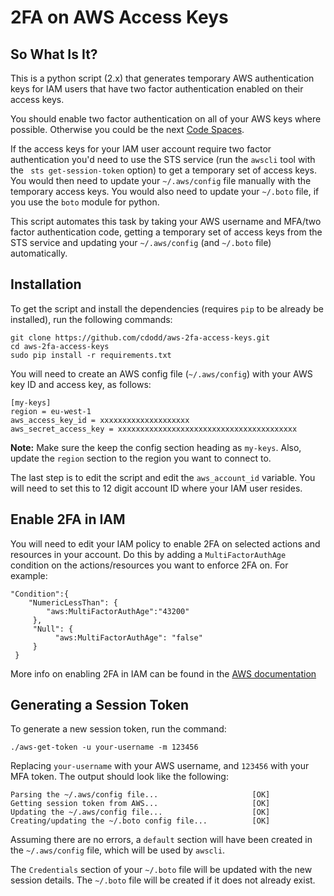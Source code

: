 # 2FA on AWS Access Keys

## So What Is It?
This is a python script (2.x) that generates temporary AWS authentication keys
for IAM users that have two factor authentication enabled on their access keys.

You should enable two factor authentication on all of your AWS keys where
possible. Otherwise you could be the next
[Code Spaces](http://blog.trendmicro.com/the-code-spaces-nightmare/).

If the access keys for your IAM user account require two factor authentication
you'd need to use the STS service (run the `awscli` tool with the
` sts get-session-token` option) to get a temporary set of access keys. You
would then need to update your `~/.aws/config` file manually with the temporary
access keys. You would also need to update your `~/.boto` file, if you use the
`boto` module for python.

This script automates this task by taking your AWS username and MFA/two factor
authentication code, getting a temporary set of access keys from the STS
service and updating your `~/.aws/config` (and `~/.boto` file) automatically.

## Installation
To get the script and install the dependencies (requires `pip` to be already be
installed), run the following commands:

```
git clone https://github.com/cdodd/aws-2fa-access-keys.git
cd aws-2fa-access-keys
sudo pip install -r requirements.txt
```

You will need to create an AWS config file (`~/.aws/config`) with your AWS key
ID and access key, as follows:

```
[my-keys]
region = eu-west-1
aws_access_key_id = xxxxxxxxxxxxxxxxxxxx
aws_secret_access_key = xxxxxxxxxxxxxxxxxxxxxxxxxxxxxxxxxxxxxxxx
```

**Note:** Make sure the keep the config section heading as `my-keys`. Also,
update the `region` section to the region you want to connect to.

The last step is to edit the script and edit the `aws_account_id` variable.
You will need to set this to 12 digit account ID where your IAM user resides.

## Enable 2FA in IAM

You will need to edit your IAM policy to enable 2FA on selected actions and
resources in your account. Do this by adding a `MultiFactorAuthAge` condition
on the actions/resources you want to enforce 2FA on. For example:   
```
"Condition":{
    "NumericLessThan": {
        "aws:MultiFactorAuthAge":"43200"
     },
     "Null": {
          "aws:MultiFactorAuthAge": "false"
     }
 }

```

More info on enabling 2FA in IAM can be found in the [AWS documentation](http://docs.aws.amazon.com/IAM/latest/UserGuide/MFAProtectedAPI.html)

## Generating a Session Token
To generate a new session token, run the command:

`./aws-get-token -u your-username -m 123456`

Replacing `your-username` with your AWS username, and `123456` with your MFA
token. The output should look like the following:

```
Parsing the ~/.aws/config file...                     [OK]
Getting session token from AWS...                     [OK]
Updating the ~/.aws/config file...                    [OK]
Creating/updating the ~/.boto config file...          [OK]
```

Assuming there are no errors, a `default` section will have been created in the
`~/.aws/config` file, which will be used by `awscli`.

The `Credentials` section of your `~/.boto` file will be updated with the new
session details. The `~/.boto` file will be created if it does not already
exist.
